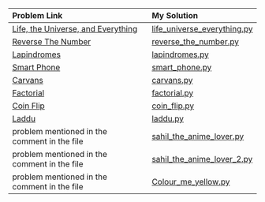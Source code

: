 |Problem Link|My Solution|
|:----|:----|
|[Life, the Universe, and Everything](<https://www.codechef.com/LRNDSA01/problems/TEST>)|[life_universe_everything.py](<https://github.com/mygoal-javadeveloper/CompetitiveProgramming/blob/main/Python/codechef/life_universe_everything.py>)|
|[Reverse The Number](<https://www.codechef.com/LRNDSA01/problems/FLOW007>)|[reverse_the_number.py](<https://github.com/mygoal-javadeveloper/CompetitiveProgramming/blob/main/Python/codechef/reverse_the_number.py>)|
|[Lapindromes](<https://www.codechef.com/LRNDSA01/problems/LAPIN>)|[lapindromes.py](<https://github.com/mygoal-javadeveloper/CompetitiveProgramming/blob/main/Python/codechef/lapindromes.py>)|
|[Smart Phone](<https://www.codechef.com/LRNDSA01/problems/ZCO14003>)|[smart_phone.py](<https://github.com/mygoal-javadeveloper/CompetitiveProgramming/blob/main/Python/codechef/smart_phone.py>)|
|[Carvans](<https://www.codechef.com/LRNDSA01/problems/CARVANS>)|[carvans.py](<https://github.com/mygoal-javadeveloper/CompetitiveProgramming/blob/main/Python/codechef/carvans.py>)|
|[Factorial](<https://www.codechef.com/LRNDSA01/problems/FCTRL>)|[factorial.py](<https://github.com/mygoal-javadeveloper/CompetitiveProgramming/blob/main/Python/codechef/factorial.py>)|
|[Coin Flip](<https://www.codechef.com/LRNDSA01/problems/CONFLIP>)|[coin_flip.py](<https://github.com/mygoal-javadeveloper/CompetitiveProgramming/blob/main/Python/codechef/coin_flip.py>)|
|[Laddu](<https://www.codechef.com/LRNDSA01/problems/LADDU>)|[laddu.py](<https://github.com/mygoal-javadeveloper/CompetitiveProgramming/blob/main/Python/codechef/laddu.py>)|
|problem mentioned in the comment in the file|[sahil_the_anime_lover.py](<https://github.com/mygoal-javadeveloper/CompetitiveProgramming/blob/main/Python/codechef/basic_testcases_passed/sahil_the_anime_lover.py>)|  
|problem mentioned in the comment in the file|[sahil_the_anime_lover_2.py](<https://github.com/mygoal-javadeveloper/CompetitiveProgramming/blob/main/Python/codechef/basic_testcases_passed/sahil_the_anime_lover_2.py>)|  
|problem mentioned in the comment in the file|[Colour_me_yellow.py](<https://github.com/mygoal-javadeveloper/CompetitiveProgramming/blob/main/Python/codechef/basic_testcases_passed/Colour_me_yellow.py>)|  

